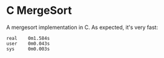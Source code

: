 # C MergeSort

A mergesort implementation in C. As expected, it's very fast:

    real    0m1.584s
    user    0m0.043s
    sys     0m0.003s
